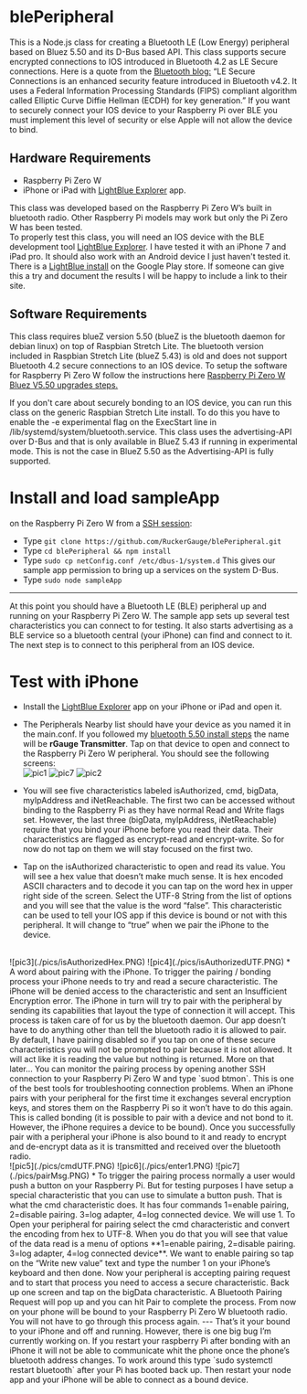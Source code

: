 # blePeripheral
This is a Node.js class for creating a Bluetooth LE (Low Energy) peripheral based on Bluez 5.50 and its D-Bus based API.  This class supports secure encrypted connections to IOS introduced in Bluetooth 4.2 as LE Secure connections.  Here is a quote from the [Bluetooth blog:]( https://blog.bluetooth.com/bluetooth-pairing-part-4) “LE Secure Connections is an enhanced security feature introduced in Bluetooth v4.2. It uses a Federal Information Processing Standards (FIPS) compliant algorithm called Elliptic Curve Diffie Hellman (ECDH) for key generation.” 
If you want to securely connect your IOS device to your Raspberry Pi over BLE you must implement this level of security or else Apple will not allow the device to bind.  
## Hardware Requirements
* Raspberry Pi Zero W
* iPhone or iPad with [LightBlue Explorer]( https://itunes.apple.com/us/app/lightblue-explorer/id557428110?mt=8) app.

This class was developed based on the Raspberry Pi Zero W’s built in bluetooth radio.  Other Raspberry Pi models may work but only the Pi Zero W has been tested.  
To properly test this class, you will need an IOS device with the BLE development tool [LightBlue Explorer]( https://itunes.apple.com/us/app/lightblue-explorer/id557428110?mt=8).  I have tested it with an iPhone 7 and iPad pro.  It should also work with an Android device I just haven't tested it.  There is a [LightBlue install](https://play.google.com/store/apps/details?id=com.punchthrough.lightblueexplorer&hl=en_US) on the Google Play store.  If someone can give this a try and document the results I will be happy to include a link to their site.  
## Software Requirements
This class requires blueZ version 5.50 (blueZ is the bluetooth daemon for debian linux) on top of Raspbian Stretch Lite.  The bluetooth version included in Raspbian Stretch Lite (blueZ 5.43) is old and does not support Bluetooth 4.2 secure connections to an IOS device.  To setup the software for Raspberry Pi Zero W follow the instructions here [Raspberry Pi Zero W Bluez V5.50 upgrades steps.](https://github.com/RuckerGauge/Raspberry-Pi-Zero-W-Bluez-5.50-upgrade-steps)<br>
 
 If you don't care about securely bonding to an IOS device, you can run this class on the generic Raspbian Stretch Lite install.  To do this you have to enable the -e experimental flag on the ExecStart line in /lib/systemd/system/bluetooth.service.  This class uses the advertising-API over D-Bus and that is only available in BlueZ 5.43 if running in experimental mode.  This is not the case in BlueZ 5.50 as the Advertising-API is fully supported.  

# Install and load sampleApp
on the Raspberry Pi Zero W from a [SSH session](https://www.raspberrypi.org/magpi/ssh-remote-control-raspberry-pi/):
* Type `git clone https://github.com/RuckerGauge/blePeripheral.git`
* Type `cd blePeripheral && npm install`
* Type `sudo cp netConfig.conf /etc/dbus-1/system.d`  This gives our sample app permission to bring up a services on the system D-Bus.
* Type `sudo node sampleApp` 
---
At this point you should have a Bluetooth LE (BLE) peripheral up and running on your Raspberry Pi Zero W.  The sample app sets up several test characteristics you can connect to for testing.  It also starts advertising as a BLE service so a bluetooth central (your iPhone) can find and connect to it.   The next step is to connect to this peripheral from an IOS device.  

# Test with iPhone
* Install the [LightBlue Explorer]( https://itunes.apple.com/us/app/lightblue-explorer/id557428110?mt=8) app on your iPhone or iPad and open it.
* The Peripherals Nearby list should have your device as you named it in the main.conf.  If you followed my [bluetooth 5.50 install steps](https://github.com/RuckerGauge/Raspberry-Pi-Zero-W-Bluez-5.50-upgrade-steps) the name will be **rGauge Transmitter**. Tap on that device to open and connect to the Raspberry Pi Zero W peripheral. You should see the following screens:<br>
![pic1](./pics/mainLightBlue.PNG)
![pic7](./pics/pairMsg.PNG)
![pic2](./pics/isAuthorized.PNG)
* You will see five characteristics labeled isAuthorized, cmd, bigData, myIpAddress and iNetReachable.  The first two can be accessed without binding to the Raspberry Pi as they have normal Read and Write flags set.  However, the last three (bigData, myIpAddress, iNetReachable) require that you bind your iPhone before you read their data.  Their characteristics are flagged as encrypt-read and encrypt-write.  So for now do not tap on them we will stay focused on the first two.

* Tap on the isAuthorized characteristic to open and read its value.  You will see a hex value that doesn’t make much sense.  It is hex encoded ASCII characters and to decode it you can tap on the word hex in upper right side of the screen.  Select the UTF-8 String from the list of options and you will see that the value is the word “false”.  This characteristic can be used to tell your IOS app if this device is bound or not with this peripheral.  It will change to “true” when we pair the iPhone to the device. 
<br>
![pic3](./pics/isAuthorizedHex.PNG)
![pic4](./pics/isAuthorizedUTF.PNG)
*  A word about pairing with the iPhone.  To trigger the pairing / bonding process your iPhone needs to try and read a secure characteristic.  The iPhone will be denied access to the characteristic and sent an Insufficient Encryption error.  The iPhone in turn will try to pair with the peripheral by sending its capabilities that layout the type of connection it will accept.  This process is taken care of for us by the bluetooth daemon.  Our app doesn’t have to do anything other than tell the bluetooth radio it is allowed to pair.  By default, I have pairing disabled so if you tap on one of these secure characteristics you will not be prompted to pair because it is not allowed. It will act like it is reading the value but nothing is returned.  More on that later…
You can monitor the pairing process by opening another SSH connection to your Raspberry Pi Zero W and type `suod btmon`.  This is one of the best tools for troubleshooting connection problems.  When an iPhone pairs with your peripheral for the first time it exchanges several encryption keys, and stores them on the Raspberry Pi so it won’t have to do this again.  This is called bonding (it is possible to pair with a device and not bond to it. However, the iPhone requires a device to be bound).  Once you successfully pair with a peripheral your iPhone is also bound to it and ready to encrypt and de-encrypt data as it is transmitted and received over the bluetooth radio.
<br>  
![pic5](./pics/cmdUTF.PNG)
![pic6](./pics/enter1.PNG)
![pic7](./pics/pairMsg.PNG)
* To trigger the pairing process normally a user would push a button on your Raspberry Pi.  But for testing purposes I have setup a special characteristic that you can use to simulate a button push.  That is what the cmd characteristic does.  It has four commands 1=enable pairing, 2=disable pairing. 3=log adapter, 4=log connected device.  We will use 1.
To Open your peripheral for pairing select the cmd characteristic and convert the encoding from hex to UTF-8.  When you do that you will see that value of the data read is a menu of options **1=enable pairing, 2=disable pairing. 3=log adapter, 4=log connected device**.  We want to enable pairing so tap on the “Write new value” text and type the number 1 on your iPhone’s keyboard and then done. Now your peripheral is accepting pairing request and to start that process you need to access a secure characteristic.  Back up one screen and tap on the bigData characteristic.  A Bluetooth Pairing Request will pop up and you can hit Pair to complete the process.  From now on your phone will be bound to your Raspberry Pi Zero W bluetooth radio.  You will not have to go through this process again. 
--- 
That’s it your bound to your iPhone and off and running.  However, there is one big bug I’m currently working on.  If you restart your raspberry Pi after bonding with an iPhone it will not be able to communicate whit the phone once the phone’s bluetooth address changes.  To work around this type `sudo systemctl restart bluetooth` after your Pi has booted back up.  Then restart your node app and your iPhone will be able to connect as a bound device.  
 

